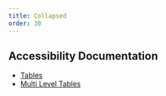 ```yaml
---
title: Collapsed
order: 30
---
```


## Accessibility Documentation

* [Tables](https://www.w3.org/WAI/tutorials/tables/)
* [Multi Level Tables](https://www.w3.org/WAI/tutorials/tables/multi-level/)
